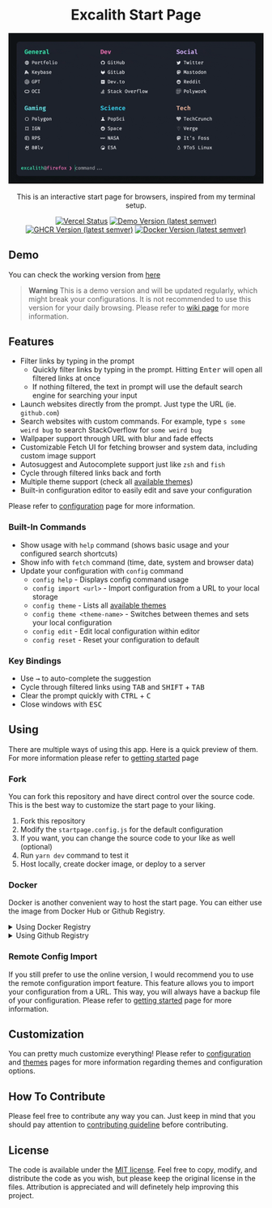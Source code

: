 <div align="center">
	<h1 align="center">Excalith Start Page</h1>
	<img src=".github/startpage.gif" />

This is an interactive start page for browsers, inspired from my terminal setup.

[![Vercel Status](https://therealsujitk-vercel-badge.vercel.app/?app=excalith-start-page)](https://excalith-start-page.vercel.app)
[![Demo Version (latest semver)](https://img.shields.io/github/package-json/v/excalith/excalith-start-page?label=preview)](https://github.com/excalith/excalith-start-page)
[![GHCR Version (latest semver)](https://img.shields.io/github/v/tag/excalith/excalith-start-page?sort=semver&label=ghcr)](https://github.com/excalith/excalith-start-page/pkgs/container/excalith-start-page)
[![Docker Version (latest semver)](https://img.shields.io/docker/v/excalith/start-page?sort=semver&label=docker)](https://hub.docker.com/r/excalith/start-page)

</div>

## Demo

You can check the working version from [here](https://excalith-start-page.vercel.app)

> **Warning** This is a demo version and will be updated regularly, which might break your configurations. It is not recommended to use this version for your daily browsing. Please refer to [wiki page](https://github.com/excalith/excalith-start-page/wiki/Getting-Started) for more information.


## Features

- Filter links by typing in the prompt
  - Quickly filter links by typing in the prompt. Hitting <kbd>Enter</kbd> will open all filtered links at once
  - If nothing filtered, the text in prompt will use the default search engine for searching your input
- Launch websites directly from the prompt. Just type the URL (ie. `github.com`)
- Search websites with custom commands. For example, type `s some weird bug` to search StackOverflow for `some weird bug`
- Wallpaper support through URL with blur and fade effects
- Customizable Fetch UI for fetching browser and system data, including custom image support
- Autosuggest and Autocomplete support just like `zsh` and `fish`
- Cycle through filtered links back and forth
- Multiple theme support (check all [available themes](./public/themes/))
- Built-in configuration editor to easily edit and save your configuration

Please refer to [configuration](https://github.com/excalith/excalith-start-page/wiki/Configuration) page for more information.

### Built-In Commands

- Show usage with `help` command (shows basic usage and your configured search shortcuts)
- Show info with `fetch` command (time, date, system and browser data)
- Update your configuration with `config` command
  - `config help` - Displays config command usage
  - `config import <url>` - Import configuration from a URL to your local storage
  - `config theme` - Lists all [available themes](./public/themes/)
  - `config theme <theme-name>` - Switches between themes and sets your local configuration
  - `config edit` - Edit local configuration within editor
  - `config reset` - Reset your configuration to default

### Key Bindings

- Use <kbd>→</kbd> to auto-complete the suggestion
- Cycle through filtered links using <kbd>TAB</kbd> and <kbd>SHIFT</kbd> + <kbd> TAB</kbd>
- Clear the prompt quickly with <kbd>CTRL</kbd> + <kbd>C</kbd>
- Close windows with <kbd>ESC</kbd>


## Using

There are multiple ways of using this app. Here is a quick preview of them. For more information please refer to [getting started](https://github.com/excalith/excalith-start-page/wiki/Getting-Started) page

### Fork

You can fork this repository and have direct control over the source code. This is the best way to customize the start page to your liking.

1. Fork this repository
2. Modify the `startpage.config.js` for the default configuration
3. If you want, you can change the source code to your like as well (optional)
4. Run `yarn dev` command to test it
5. Host locally, create docker image, or deploy to a server

### Docker

Docker is another convenient way to host the start page. You can either use the image from Docker Hub or Github Registry.

<details>
<summary>Using Docker Registry</summary>
<br>

Pull the latest image
```bash
docker pull excalith/start-page:latest
```

Run the image (change the port mapping of 8080 into something you want)
```bash
docker run --name start-page --restart=always -p 8080:3000 -d excalith/start-page
```
</details>

<details>
<summary>Using Github Registry</summary>
<br>

Pull the latest image
```bash
docker pull ghcr.io/excalith/excalith-start-page:latest
```

Run the image (change the port mapping of 8080 into something you want)
```bash
docker run --name start-page --restart=always -p 8080:3000 -d ghcr.io/excalith/excalith-start-page
```
</details>

### Remote Config Import

If you still prefer to use the online version, I would recommend you to use the remote configuration import feature. This feature allows you to import your configuration from a URL. This way, you will always have a backup file of your configuration. Please refer to [getting started](https://github.com/excalith/excalith-start-page/wiki/Getting-Started) page for more information.

## Customization

You can pretty much customize everything! Please refer to [configuration](https://github.com/excalith/excalith-start-page/wiki/Configuration) and [themes](https://github.com/excalith/excalith-start-page/wiki/Themes) pages for more information regarding themes and configuration options.

## How To Contribute

Please feel free to contribute any way you can. Just keep in mind that you should pay attention to [contributing guideline](.github/CONTRIBUTING.md) before contributing.

## License

The code is available under the [MIT license](LICENSE). Feel free to copy, modify, and distribute the code as you wish, but please keep the original license in the files. Attribution is appreciated and will definetely help improving this project.
